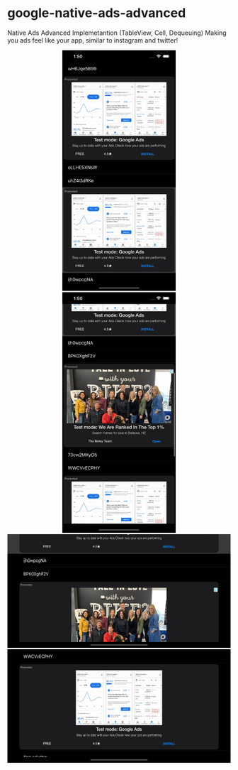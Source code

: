 # google-native-ads-advanced
Native Ads Advanced Implemetantion (TableView, Cell, Dequeuing)
Making you ads feel like your app, similar to instagram and twitter!

<p align="center">
  <img src="1.png" width="256" height="542">
  <img src="2.png" width="256" height="542">
  <img src="3.png" width="542" height="256">
  <img src="5.png" width="542" height="256">
</p>

